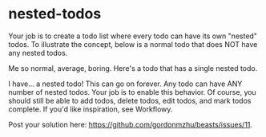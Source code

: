 # nested-todos

Your job is to create a todo list where every todo can have its own "nested" todos. To illustrate the concept, below is a normal todo that does NOT have any nested todos.

Me so normal, average, boring.
Here's a todo that has a single nested todo.

I have...
a nested todo!
This can go on forever. Any todo can have ANY number of nested todos. Your job is to enable this behavior. Of course, you should still be able to add todos, delete todos, edit todos, and mark todos complete. If you'd like inspiration, see Workflowy.

Post your solution here: https://github.com/gordonmzhu/beasts/issues/11.
